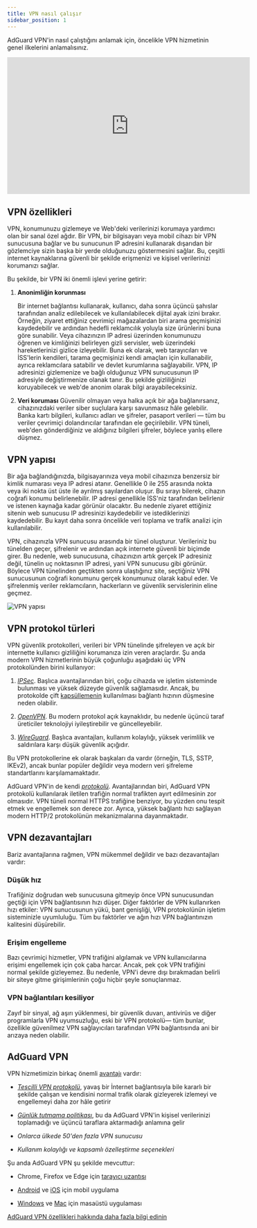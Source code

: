 ```yaml
---
title: VPN nasıl çalışır
sidebar_position: 1
---
```


AdGuard VPN'in nasıl çalıştığını anlamak için, öncelikle VPN hizmetinin genel ilkelerini anlamalısınız.

<iframe width="560" height="315" src="https://www.youtube-nocookie.com/embed/aOmkjgfSsIY" title="YouTube video oynatıcı" frameborder="0" allow="accelerometer; autoplay; clipboard-write; encrypted-media; gyroscope; picture-in-picture" allowfullscreen></iframe>

## VPN özellikleri

VPN, konumunuzu gizlemeye ve Web'deki verilerinizi korumaya yardımcı olan bir sanal özel ağdır. Bir VPN, bir bilgisayarı veya mobil cihazı bir VPN sunucusuna bağlar ve bu sunucunun IP adresini kullanarak dışarıdan bir gözlemciye sizin başka bir yerde olduğunuzu göstermesini sağlar. Bu, çeşitli internet kaynaklarına güvenli bir şekilde erişmenizi ve kişisel verilerinizi korumanızı sağlar.

Bu şekilde, bir VPN iki önemli işlevi yerine getirir:

1. **Anonimliğin korunması**

    Bir internet bağlantısı kullanarak, kullanıcı, daha sonra üçüncü şahıslar tarafından analiz edilebilecek ve kullanılabilecek dijital ayak izini bırakır. Örneğin, ziyaret ettiğiniz çevrimiçi mağazalardan biri arama geçmişinizi kaydedebilir ve ardından hedefli reklamcılık yoluyla size ürünlerini buna göre sunabilir. Veya cihazınızın IP adresi üzerinden konumunuzu öğrenen ve kimliğinizi belirleyen gizli servisler, web üzerindeki hareketlerinizi gizlice izleyebilir. Buna ek olarak, web tarayıcıları ve İSS'lerin kendileri, tarama geçmişinizi kendi amaçları için kullanabilir, ayrıca reklamcılara satabilir ve devlet kurumlarına sağlayabilir. VPN, IP adresinizi gizlemenize ve bağlı olduğunuz VPN sunucusunun IP adresiyle değiştirmenize olanak tanır. Bu şekilde gizliliğinizi koruyabilecek ve web'de anonim olarak bilgi arayabileceksiniz.

1. **Veri koruması** Güvenilir olmayan veya halka açık bir ağa bağlanırsanız, cihazınızdaki veriler siber suçlulara karşı savunmasız hâle gelebilir. Banka kartı bilgileri, kullanıcı adları ve şifreler, pasaport verileri — tüm bu veriler çevrimiçi dolandırıcılar tarafından ele geçirilebilir. VPN tüneli, web'den gönderdiğiniz ve aldığınız bilgileri şifreler, böylece yanlış ellere düşmez.

## VPN yapısı

Bir ağa bağlandığınızda, bilgisayarınıza veya mobil cihazınıza benzersiz bir kimlik numarası veya IP adresi atanır. Genellikle 0 ile 255 arasında nokta veya iki nokta üst üste ile ayrılmış sayılardan oluşur. Bu sırayı bilerek, cihazın coğrafi konumu belirlenebilir. IP adresi genellikle İSS'niz tarafından belirlenir ve istenen kaynağa kadar görünür olacaktır. Bu nedenle ziyaret ettiğiniz sitenin web sunucusu IP adresinizi kaydedebilir ve istediklerinizi kaydedebilir. Bu kayıt daha sonra öncelikle veri toplama ve trafik analizi için kullanılabilir.

VPN, cihazınızla VPN sunucusu arasında bir tünel oluşturur. Verileriniz bu tünelden geçer, şifrelenir ve ardından açık internete güvenli bir biçimde girer. Bu nedenle, web sunucusuna, cihazınızın artık gerçek IP adresiniz değil, tünelin uç noktasının IP adresi, yani VPN sunucusu gibi görünür. Böylece VPN tünelinden geçtikten sonra ulaştığınız site, seçtiğiniz VPN sunucusunun coğrafi konumunu gerçek konumunuz olarak kabul eder. Ve şifrelenmiş veriler reklamcıların, hackerların ve güvenlik servislerinin eline geçmez.

![VPN yapısı](https://cdn.adguardvpn.com/public/Adguard/Website/Images/seo/en/how_vpn_3.jpg)

## VPN protokol türleri

VPN güvenlik protokolleri, verileri bir VPN tünelinde şifreleyen ve açık bir internette kullanıcı gizliliğini korumanıza izin veren araçlardır. Şu anda modern VPN hizmetlerinin büyük çoğunluğu aşağıdaki üç VPN protokolünden birini kullanıyor:

1. [*IPSec*](https://en.wikipedia.org/wiki/IPsec). Başlıca avantajlarından biri, çoğu cihazda ve işletim sisteminde bulunması ve yüksek düzeyde güvenlik sağlamasıdır. Ancak, bu protokolde çift [kapsüllemenin](https://en.wikipedia.org/wiki/Encapsulation_(networking)) kullanılması bağlantı hızının düşmesine neden olabilir.

1. [*OpenVPN*](https://en.wikipedia.org/wiki/OpenVPN). Bu modern protokol açık kaynaklıdır, bu nedenle üçüncü taraf üreticiler teknolojiyi iyileştirebilir ve güncelleyebilir.

1. [*WireGuard*](https://en.wikipedia.org/wiki/WireGuard). Başlıca avantajları, kullanım kolaylığı, yüksek verimlilik ve saldırılara karşı düşük güvenlik açığıdır.

Bu VPN protokollerine ek olarak başkaları da vardır (örneğin, TLS, SSTP, IKEv2), ancak bunlar popüler değildir veya modern veri şifreleme standartlarını karşılamamaktadır.

AdGuard VPN'in de kendi [*protokolü*](/general/adguard-vpn-protocol). Avantajlarından biri, AdGuard VPN protokolü kullanılarak iletilen trafiğin normal trafikten ayırt edilmesinin zor olmasıdır. VPN tüneli normal HTTPS trafiğine benziyor, bu yüzden onu tespit etmek ve engellemek son derece zor. Ayrıca, yüksek bağlantı hızı sağlayan modern HTTP/2 protokolünün mekanizmalarına dayanmaktadır.

## VPN dezavantajları

Bariz avantajlarına rağmen, VPN mükemmel değildir ve bazı dezavantajları vardır:

### Düşük hız

Trafiğiniz doğrudan web sunucusuna gitmeyip önce VPN sunucusundan geçtiği için VPN bağlantısının hızı düşer. Diğer faktörler de VPN kullanırken hızı etkiler: VPN sunucusunun yükü, bant genişliği, VPN protokolünün işletim sisteminizle uyumluluğu. Tüm bu faktörler ve ağın hızı VPN bağlantınızın kalitesini düşürebilir.

### Erişim engelleme

Bazı çevrimiçi hizmetler, VPN trafiğini algılamak ve VPN kullanıcılarına erişimi engellemek için çok çaba harcar. Ancak, pek çok VPN trafiğini normal şekilde gizleyemez. Bu nedenle, VPN'i devre dışı bırakmadan belirli bir siteye gitme girişimlerinin çoğu hiçbir şeyle sonuçlanmaz.

### VPN bağlantıları kesiliyor

Zayıf bir sinyal, ağ aşırı yüklenmesi, bir güvenlik duvarı, antivirüs ve diğer programlarla VPN uyumsuzluğu, eski bir VPN protokolü— tüm bunlar, özellikle güvenilmez VPN sağlayıcıları tarafından VPN bağlantısında ani bir arızaya neden olabilir.

## AdGuard VPN

VPN hizmetimizin birkaç önemli [avantajı](/general/why-adguard-vpn) vardır:

- [*Tescilli VPN protokolü*](/general/adguard-vpn-protocol), yavaş bir İnternet bağlantısıyla bile kararlı bir şekilde çalışan ve kendisini normal trafik olarak gizleyerek izlemeyi ve engellemeyi daha zor hâle getirir

- [*Günlük tutmama politikası*](https://adguard-vpn.com/privacy.html), bu da AdGuard VPN'in kişisel verilerinizi toplamadığı ve üçüncü taraflara aktarmadığı anlamına gelir

- *Onlarca ülkede 50'den fazla VPN sunucusu*

- *Kullanım kolaylığı ve kapsamlı özelleştirme seçenekleri*

Şu anda AdGuard VPN şu şekilde mevcuttur:

- Chrome, Firefox ve Edge için [tarayıcı uzantısı](/adguard-vpn-browser-extension/overview)

- [Android](/adguard-vpn-for-android/overview) ve [iOS](/adguard-vpn-for-ios/overview) için mobil uygulama

- [Windows](/adguard-vpn-for-windows/overview) ve [Mac](/adguard-vpn-for-mac/overview) için masaüstü uygulaması

[AdGuard VPN özellikleri hakkında daha fazla bilgi edinin](https://adguard-vpn.com/welcome.html)
